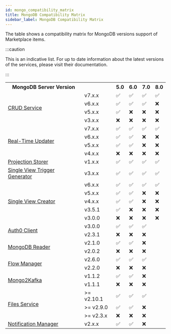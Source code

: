 ```yaml
---
id: mongo_compatibility_matrix
title: MongoDB Compatibility Matrix
sidebar_label: MongoDB Compatibility Matrix
---
```



The table shows a compatibility matrix for MongoDB versions support of Marketplace items.

:::caution

This is an indicative list. For up to date information about the latest versions of the services, please visit their documentation.

:::


<table>
    <tr>
        <th>MongoDB Server Version</th>
        <th></th>
        <th>5.0</th>
        <th>6.0</th>
        <th>7.0</th>
        <th>8.0</th>
    </tr>
    <tr>
        <td rowspan="4"><a href="../../runtime_suite/crud-service/overview_and_usage">CRUD Service</a></td>        
        <td>v7.x.x</td>
        <td>✅</td>
        <td>✅</td>
        <td>✅</td>
        <td>✅</td>
    </tr>
    <tr>
        <td>v6.x.x</td>
        <td>✅</td>
        <td>✅</td>
        <td>✅</td>
        <td>❌</td>
    </tr>
    <tr>
        <td>v5.x.x</td>
        <td>✅</td>
        <td>❌</td>
        <td>❌</td>
        <td>❌</td>
    </tr>
    <tr>
        <td>v3.x.x</td>
        <td>❌</td>
        <td>❌</td>
        <td>❌</td>
        <td>❌</td>
    </tr>
    <tr>
        <td rowspan="4"><a href="../../fast_data/realtime_updater">Real-Time Updater</a></td>
        <td>v7.x.x</td>
        <td>✅</td>
        <td>✅</td>
        <td>✅</td>
        <td>✅</td>
    </tr>
    <tr>
        <td>v6.x.x</td>
        <td>✅</td>
        <td>✅</td>
        <td>❌</td>
        <td>❌</td>
    </tr>
    <tr>
        <td>v5.x.x</td>
        <td>✅</td>
        <td>✅</td>
        <td>❌</td>
        <td>❌</td>
    </tr>
    <tr>
        <td>v4.x.x</td>
        <td>❌</td>
        <td>❌</td>
        <td>❌</td>
        <td>❌</td>
    </tr>
    <tr>
        <td rowspan="1"><a href="../../fast_data/projection_storer">Projection Storer</a></td>
        <td>v1.x.x</td>
        <td>✅</td>
        <td>✅</td>
        <td>✅</td>
        <td>✅</td>
    </tr>
    <tr>
        <td rowspan="1"><a href="../../fast_data/single_view_trigger_generator">Single View Trigger Generator</a></td>
        <td>v3.x.x</td>
        <td>✅</td>
        <td>✅</td>
        <td>✅</td>
        <td>✅</td>
    </tr>
    <tr>
        <td rowspan="5"><a href="../../runtime_suite/single-view-creator/configuration">Single View Creator</a></td>
        <td>v6.x.x</td>
        <td>✅</td>
        <td>✅</td>
        <td>✅</td>
        <td>✅</td>
    </tr>
    <tr>
        <td>v5.x.x</td>
        <td>✅</td>
        <td>✅</td>
        <td>❌</td>
        <td>❌</td>
    </tr>
    <tr>
        <td>v4.x.x</td>
        <td>✅</td>
        <td>✅</td>
        <td>❌</td>
        <td>❌</td>
    </tr>
    <tr>
        <td>v3.5.1</td>
        <td>✅</td>
        <td>❌</td>
        <td>❌</td>
        <td>❌</td>
    </tr>
    <tr>
        <td>v3.0.0</td>
        <td>❌</td>
        <td>❌</td>
        <td>❌</td>
        <td>❌</td>
    </tr>
    <tr>
        <td rowspan="2"><a href="../../runtime_suite/auth0-client/overview">Auth0 Client</a></td>
        <td>v3.0.0</td>
        <td>✅</td>
        <td>✅</td>
        <td>✅</td>
        <td></td>
    </tr>
    <tr>
        <td>v2.3.1</td>
        <td>❌</td>
        <td>❌</td>
        <td>❌</td>
        <td></td>
    </tr>
    <tr>
        <td rowspan="2"><a href="../../runtime_suite/mongodb-reader/configuration">MongoDB Reader</a></td>
        <td>v2.1.0</td>
        <td>✅</td>
        <td>✅</td>
        <td>❌</td>
        <td></td>
    </tr>
    <tr>
        <td>v2.0.2</td>
        <td>❌</td>
        <td>❌</td>
        <td>❌</td>
        <td></td>
    </tr>
    <tr>
        <td rowspan="2"><a href="../../console/tutorials/configure-marketplace-components/flow-manager">Flow Manager</a></td>
        <td>v2.6.0</td>
        <td>✅</td>
        <td>✅</td>
        <td>✅</td>
        <td></td>
    </tr>
    <tr>
        <td>v2.2.0</td>
        <td>❌</td>
        <td>❌</td>
        <td>❌</td>
        <td></td>
    </tr>
    <tr>
        <td rowspan="2"><a href="../../runtime_suite/mongo2kafka/configuration">Mongo2Kafka</a></td>
        <td>v1.1.2</td>
        <td>✅</td>
        <td>✅</td>
        <td>❌</td>
        <td></td>
    </tr>
    <tr>
        <td>v1.1.1</td>
        <td>❌</td>
        <td>❌</td>
        <td>❌</td>
        <td></td>
    </tr>
    <tr>
        <td rowspan="3"><a href="../../runtime_suite/files-service/configuration">Files Service</a></td>
        <td>>= v2.10.1</td>
        <td>✅</td>
        <td>✅</td>
        <td>✅</td>
        <td></td>
    </tr>
    <tr>
        <td>>= v2.9.0</td>
        <td>✅</td>
        <td>✅</td>
        <td>❌</td>
        <td></td>
    </tr>
    <tr>
        <td>>= v2.3.x</td>
        <td>❌</td>
        <td>❌</td>
        <td>❌</td>
        <td></td>
    </tr>
    <tr>
        <td><a href="../../runtime_suite/push-notification-manager/configuration">Notification Manager</a></td>
        <td>v2.x.x</td>
        <td>✅</td>
        <td>✅</td>
        <td>❌</td>
        <td></td>
    </tr>
</table>
